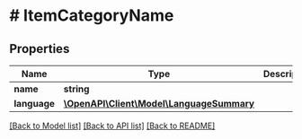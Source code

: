 # # ItemCategoryName

## Properties

Name | Type | Description | Notes
------------ | ------------- | ------------- | -------------
**name** | **string** |  |
**language** | [**\OpenAPI\Client\Model\LanguageSummary**](LanguageSummary.md) |  |

[[Back to Model list]](../../README.md#models) [[Back to API list]](../../README.md#endpoints) [[Back to README]](../../README.md)
